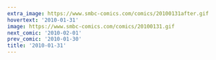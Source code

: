 ```yaml
---
extra_image: https://www.smbc-comics.com/comics/20100131after.gif
hovertext: '2010-01-31'
image: https://www.smbc-comics.com/comics/20100131.gif
next_comic: '2010-02-01'
prev_comic: '2010-01-30'
title: '2010-01-31'
---
```


